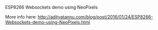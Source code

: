 ESP8266 Websockets demo using NeoPixels

More info here: http://adityatannu.com/blog/post/2016/01/24/ESP8266-Websockets-demo-using-NeoPixels.html
